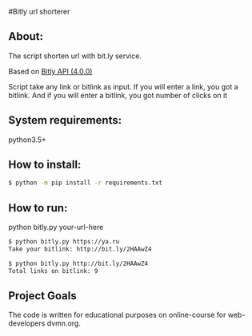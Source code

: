 #Bitly url shorterer

## About:
The script shorten url with bit.ly service. 

Based on [Bitly API (4.0.0)](https://dev.bitly.com/v4_documentation.html)

Script take any link or bitlink as input.
If you will enter a link, you got a bitlink. 
And if you will enter a bitlink, you got number of clicks on it
## System requirements:
python3.5+

## How to install:

```bash
$ python -m pip install -r requirements.txt
```

## How to run:
python bitly.py your-url-here

``` bash
$ python bitly.py https://ya.ru
Take your bitlink: http://bit.ly/2HAAwZ4

$ python bitly.py http://bit.ly/2HAAwZ4
Total links on bitlink: 9
```

## Project Goals
The code is written for educational purposes on online-course for web-developers dvmn.org.